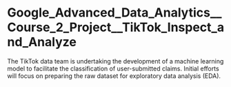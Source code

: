 # Google_Advanced_Data_Analytics__Course_2_Project__TikTok_Inspect_and_Analyze

The TikTok data team is undertaking 
the development of a machine 
learning model to facilitate the 
classification of user-submitted 
claims. Initial efforts will focus on 
preparing the raw dataset for 
exploratory data analysis (EDA).